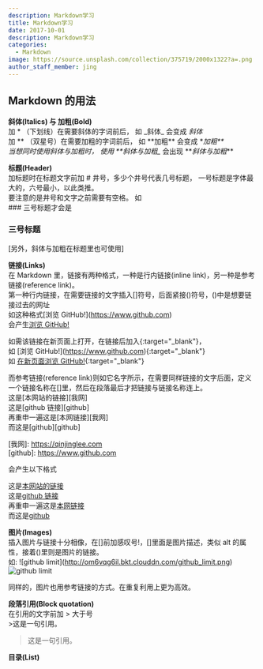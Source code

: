 ```yaml
---
description: Markdown学习
title: Markdown学习
date: 2017-10-01
description: Markdown学习
categories:
  - Markdown
image: https://source.unsplash.com/collection/375719/2000x1322?a=.png
author_staff_member: jing
---
```


## Markdown 的用法

**斜体(Italics) 与 加粗(Bold)**  
加 * （下划线）在需要斜体的字词前后， 如 \_斜体\_ 会变成 *斜体*  
加 ** （双星号）在需要加粗的字词前后， 如 \*\*加粗\*\* 会变成 **加粗\*\*  
当想同时使用斜体与加粗时， 使用 \*\**斜体与加粗\_** 会出现 **_斜体与加粗_\*\*

**标题(Header)**  
加标题时在标题文字前加 # 井号，多少个井号代表几号标题， 一号标题是字体最大的，六号最小，以此类推。  
要注意的是井号和文字之前需要有空格。 如  
\### 三号标题才会是

### 三号标题

\[另外，斜体与加粗在标题里也可使用\]

**链接(Links)**  
在 Markdown 里，链接有两种格式，一种是行内链接(inline link)，另一种是参考链接(reference link)。  
第一种行内链接，在需要链接的文字插入[]符号，后面紧接()符号，()中是想要链接过去的网址  
如这种格式\[浏览 GitHub!\]\(https://www.github.com)  
会产生[浏览 GitHub!](https://www.github.com)

如需该链接在新页面上打开，在链接后加入{:target="\_blank"}，  
如 \[浏览 GitHub!\]\(https://www.github.com)\{:target="\_blank"}  
如 [在新页面浏览 GitHub!](https://www.github.com){:target="\_blank"}

而参考链接(reference link)则如它名字所示，在需要同样链接的文字后面，定义一个链接名称在[]里，然后在段落最后才把链接与链接名称连上。  
这是\[本网站的链接]\[我网]  
这是\[github 链接]\[github]  
再重申一遍这是\[本网链接]\[我网]  
而这是\[github]\[github]

\[我网]: https://qinjinglee.com  
\[github]: https://www.github.com

会产生以下格式

这是[本网站的链接][我网]  
这是[github 链接][github]  
再重申一遍这是[本网链接][我网]  
而这是[github][github]

[我网]: https://qinjinglee.com
[github]: https://www.github.com

**图片(Images)**  
插入图片与链接十分相像，在[]前加感叹号!，[]里面是图片描述，类似 alt 的属性，接着()里则是图片的链接。  
如:
!\[github limit]\(http://om6vqg6il.bkt.clouddn.com/github_limit.png)  
![github limit](http://om6vqg6il.bkt.clouddn.com/github_limit.png)

同样的，图片也用参考链接的方式。在重复利用上更为高效。

**段落引用(Block quotation)**  
在引用的文字前加 > 大于号  
\>这是一句引用。

> 这是一句引用。

**目录(List)**
